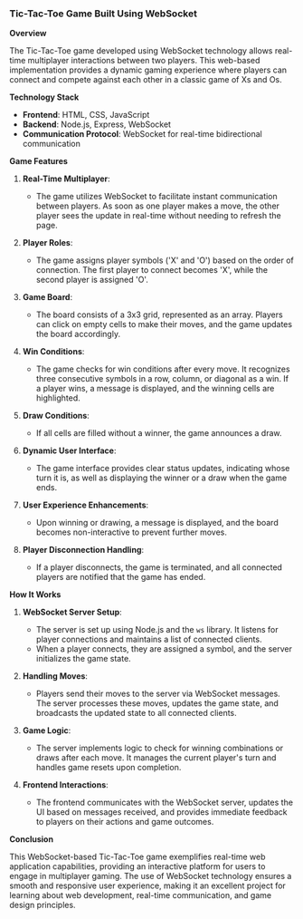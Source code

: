 ### Tic-Tac-Toe Game Built Using WebSocket

**Overview**

The Tic-Tac-Toe game developed using WebSocket technology allows real-time multiplayer interactions between two players. This web-based implementation provides a dynamic gaming experience where players can connect and compete against each other in a classic game of Xs and Os.

**Technology Stack**

- **Frontend**: HTML, CSS, JavaScript
- **Backend**: Node.js, Express, WebSocket
- **Communication Protocol**: WebSocket for real-time bidirectional communication

**Game Features**

1. **Real-Time Multiplayer**:
   - The game utilizes WebSocket to facilitate instant communication between players. As soon as one player makes a move, the other player sees the update in real-time without needing to refresh the page.

2. **Player Roles**:
   - The game assigns player symbols ('X' and 'O') based on the order of connection. The first player to connect becomes 'X', while the second player is assigned 'O'.

3. **Game Board**:
   - The board consists of a 3x3 grid, represented as an array. Players can click on empty cells to make their moves, and the game updates the board accordingly.

4. **Win Conditions**:
   - The game checks for win conditions after every move. It recognizes three consecutive symbols in a row, column, or diagonal as a win. If a player wins, a message is displayed, and the winning cells are highlighted.

5. **Draw Conditions**:
   - If all cells are filled without a winner, the game announces a draw.

6. **Dynamic User Interface**:
   - The game interface provides clear status updates, indicating whose turn it is, as well as displaying the winner or a draw when the game ends.

7. **User Experience Enhancements**:
   - Upon winning or drawing, a message is displayed, and the board becomes non-interactive to prevent further moves.

8. **Player Disconnection Handling**:
   - If a player disconnects, the game is terminated, and all connected players are notified that the game has ended.

**How It Works**

1. **WebSocket Server Setup**:
   - The server is set up using Node.js and the `ws` library. It listens for player connections and maintains a list of connected clients.
   - When a player connects, they are assigned a symbol, and the server initializes the game state.

2. **Handling Moves**:
   - Players send their moves to the server via WebSocket messages. The server processes these moves, updates the game state, and broadcasts the updated state to all connected clients.

3. **Game Logic**:
   - The server implements logic to check for winning combinations or draws after each move. It manages the current player's turn and handles game resets upon completion.

4. **Frontend Interactions**:
   - The frontend communicates with the WebSocket server, updates the UI based on messages received, and provides immediate feedback to players on their actions and game outcomes.

**Conclusion**

This WebSocket-based Tic-Tac-Toe game exemplifies real-time web application capabilities, providing an interactive platform for users to engage in multiplayer gaming. The use of WebSocket technology ensures a smooth and responsive user experience, making it an excellent project for learning about web development, real-time communication, and game design principles.